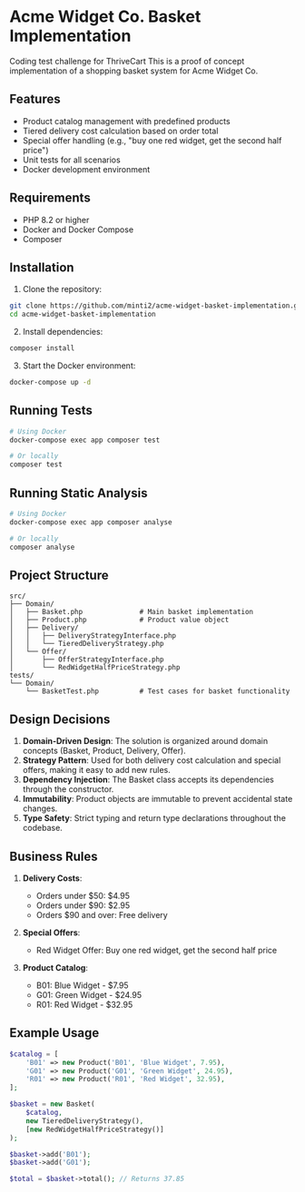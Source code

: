 # Acme Widget Co. Basket Implementation

Coding test challenge for ThriveCart
This is a proof of concept implementation of a shopping basket system for Acme Widget Co.

## Features

- Product catalog management with predefined products
- Tiered delivery cost calculation based on order total
- Special offer handling (e.g., "buy one red widget, get the second half price")
- Unit tests for all scenarios
- Docker development environment

## Requirements

- PHP 8.2 or higher
- Docker and Docker Compose
- Composer

## Installation

1. Clone the repository:
```bash
git clone https://github.com/minti2/acme-widget-basket-implementation.git
cd acme-widget-basket-implementation
```

2. Install dependencies:
```bash
composer install
```

3. Start the Docker environment:
```bash
docker-compose up -d
```

## Running Tests

```bash
# Using Docker
docker-compose exec app composer test

# Or locally
composer test
```

## Running Static Analysis

```bash
# Using Docker
docker-compose exec app composer analyse

# Or locally
composer analyse
```

## Project Structure

```
src/
├── Domain/
│   ├── Basket.php              # Main basket implementation
│   ├── Product.php             # Product value object
│   ├── Delivery/
│   │   ├── DeliveryStrategyInterface.php
│   │   └── TieredDeliveryStrategy.php
│   └── Offer/
│       ├── OfferStrategyInterface.php
│       └── RedWidgetHalfPriceStrategy.php
tests/
└── Domain/
    └── BasketTest.php          # Test cases for basket functionality
```

## Design Decisions

1. **Domain-Driven Design**: The solution is organized around domain concepts (Basket, Product, Delivery, Offer).
2. **Strategy Pattern**: Used for both delivery cost calculation and special offers, making it easy to add new rules.
3. **Dependency Injection**: The Basket class accepts its dependencies through the constructor.
4. **Immutability**: Product objects are immutable to prevent accidental state changes.
5. **Type Safety**: Strict typing and return type declarations throughout the codebase.

## Business Rules

1. **Delivery Costs**:
   - Orders under $50: $4.95
   - Orders under $90: $2.95
   - Orders $90 and over: Free delivery

2. **Special Offers**:
   - Red Widget Offer: Buy one red widget, get the second half price

3. **Product Catalog**:
   - B01: Blue Widget - $7.95
   - G01: Green Widget - $24.95
   - R01: Red Widget - $32.95

## Example Usage

```php
$catalog = [
    'B01' => new Product('B01', 'Blue Widget', 7.95),
    'G01' => new Product('G01', 'Green Widget', 24.95),
    'R01' => new Product('R01', 'Red Widget', 32.95),
];

$basket = new Basket(
    $catalog,
    new TieredDeliveryStrategy(),
    [new RedWidgetHalfPriceStrategy()]
);

$basket->add('B01');
$basket->add('G01');

$total = $basket->total(); // Returns 37.85
```
